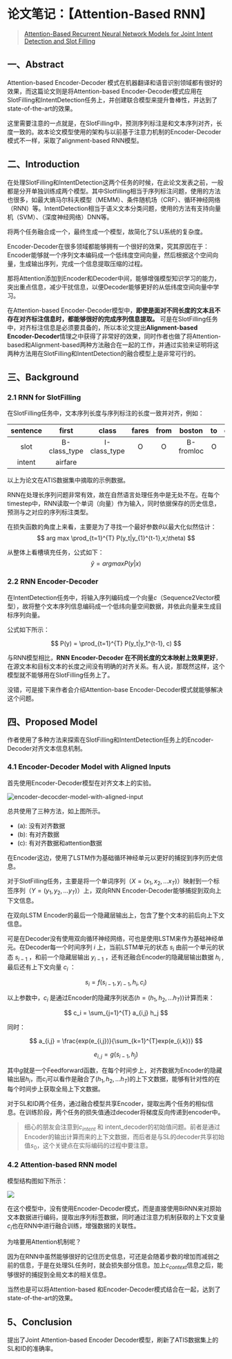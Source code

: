 # 论文笔记：【Attention-Based RNN】

> [Attention-Based Recurrent Neural Network Models for Joint Intent Detection and Slot Filling](http://arxiv.org/abs/1609.01454)

## 一、Abstract

Attention-based Encoder-Decoder 模式在机器翻译和语音识别领域都有很好的效果，而这篇论文则是将Attention-based Encoder-Decoder模式应用在SlotFilling和IntentDetection任务上，并创建联合模型来提升鲁棒性，并达到了state-of-the-art的效果。

这里需要注意的一点就是，在SlotFilling中，预测序列标注是和文本序列对齐，长度一致的。故本论文模型使用的架构与以前基于注意力机制的Encoder-Decoder模式不一样，采取了alignment-based RNN模型。

## 二、Introduction

在处理SlotFilling和IntentDetection这两个任务的时候，在此论文发表之前，一般都是分开单独训练成两个模型。其中Slotfilling相当于序列标注问题，使用的方法也很多，如最大熵马尔科夫模型（MEMM）、条件随机场（CRF）、循环神经网络（RNN）等。IntentDetection相当于语义文本分类问题，使用的方法有支持向量机（SVM）、（深度神经网络）DNN等。

将两个任务融合成一个，最终生成一个模型，故简化了SLU系统的复杂度。

Encoder-Decoder在很多领域都能够拥有一个很好的效果，究其原因在于：Encoder能够就一个序列文本编码成一个低纬度空间向量，然后根据这个空间向量，生成输出序列，完成一个信息提取压缩的过程。

那将Attention添加到Encoder和Decoder中间，能够增强模型知识学习的能力，突出重点信息，减少干扰信息，以便Decoder能够更好的从低纬度空间向量中学习。

在Attention-based Encoder-Decoder模型中，**即使是面对不同长度的文本且不存在对齐标注信息时，都能够很好的完成序列信息提取。** 可是在SlotFilling任务中，对齐标注信息是必须要具备的，所以本论文提出**Alignment-based Encoder-Decoder**情理之中获得了非常好的效果，同时作者也做了将Attention-based和Alignment-based两种方法融合在一起的工作，并通过实验来证明将这两种方法用在SlotFilling和IntentDetection的融合模型上是非常可行的。


## 三、Background

### 2.1 RNN for SlotFilling

在SlotFilling任务中，文本序列长度与序列标注的长度一致并对齐，例如：

| sentence   | first | class | fares| from| boston| to| denver|
| :-: | :-: | :-: | :-: | :-: | :-: | :-: | :-: |
| slot |B-class_type|I-class_type| O|O|B-fromloc|O|B-toloc|
|intent| airfare |

以上为论文在ATIS数据集中摘取的示例数据。

RNN在处理长序列问题非常有效，故在自然语言处理任务中是无处不在。在每个timestep中，RNN读取一个单词（向量）作为输入，同时依据保存的历史信息，预测与之对应的序列标注类型。

在损失函数的角度上来看，主要是为了寻找一个最好参数$\theta$以最大化似然估计：
$$
arg max \prod_{t=1}^{T} P(y_t|y_{1}^{t-1},x;\theta)
$$

从整体上看槽填充任务，公式如下：
$$
\hat{y} = argmax P(y|x)
$$

### 2.2 RNN Encoder-Decoder

在IntentDetection任务中，将输入序列编码成一个向量$c$（Sequence2Vector模型），故将整个文本序列信息编码成一个低纬向量空间数据，并依此向量来生成目标序列向量。

公式如下所示：

$$
P(y) = \prod_{t=1}^{T} P(y_t|y_1^{t-1}, c)
$$

与RNN模型相比，**RNN Encoder-Decoder 在不同长度的文本映射上效果更好**，在源文本和目标文本的长度之间没有明确的对齐关系。有人说，那既然这样，这个模型就不能够用在SlotFilling任务上了。

没错，可是接下来作者会介绍Attention-base Encoder-Decoder模式就能够解决这个问题。

## 四、Proposed Model

作者使用了多种方法来探索在SlotFilling和IntentDetection任务上的Encoder-Decoder对齐文本信息机制。

### 4.1 Encoder-Decoder Model with Aligned Inputs

首先使用Encoder-Decoder模型在对齐文本上的实验。

![encoder-decocder-model-with-aligned-input](./assert/encoder-decoder-aligned.png)

总共使用了三种方法，如上图所示。

- (a): 没有对齐数据
- (b): 有对齐数据
- (c): 有对齐数据和attention数据

在Encoder这边，使用了LSTM作为基础循环神经单元以更好的捕捉到序列历史信息。

对于SlotFilling任务，主要是将一个单词序列（$X=(x_1,x_2,...x_T)$）映射到一个标签序列（$Y=(y_1,y_2,...y_T)$）上，双向RNN Encoder-Decoder能够捕捉到双向上下文信息。

在双向LSTM Encoder的最后一个隐藏层输出上，包含了整个文本的前后向上下文信息。

可是在Decoder没有使用双向循环神经网络，可也是使用LSTM来作为基础神经单元。在Decoder每一个时间序列 $i$ 上，当前LSTM单元的状态 $s_i$ 由前一个单元的状态 $s_{i-1}$ ，和前一个隐藏层输出 $y_{i-1}$ ，还有还融合Encoder的隐藏层输出数据 $h_i$ ,最后还有上下文向量 $c_i$ ：

$$
s_i = f(s_{i-1}, y_{i-1}, h_i, c_i)
$$

以上参数中，$c_i$ 是通过Encoder的隐藏序列状态($h=(h_1,h_2,...h_T)$)计算而来：

$$
c_i = \sum_{j=1}^{T} a_{i,j} h_j
$$

同时：

$$
a_{i,j} = \frac{exp(e_{i,j})}{\sum_{k=1}^{T}exp(e_{i,k})}
$$

$$
e_{i,j} = g(s_{i-1}, h_j)
$$

其中$g$就是一个Feedforward函数，在每个时间步上，对齐数据为Encoder的隐藏输出层$h_i$，而$c_i$可以看作是融合了$(h_1,h_2,...h_T)$的上下文数据，能够有针对性的在每个时间步上获取全局上下文数据。

对于SL和ID两个任务，通过融合模型共享Encoder，提取出两个任务的相似信息。在训练阶段，两个任务的损失值通过decoder将梯度反向传递到encoder中。

> 细心的朋友会注意到$c_{intent}$ 和 intent_decoder的初始值问题。前者是通过Encoder的输出计算而来的上下文数据，而后者是与SL的decoder共享初始值$s_0$，这个关键点在实际编码的过程中要注意。


### 4.2 Attention-based RNN model

模型结构图如下所示：

![](./assert/attention-based.png)

在这个模型中，没有使用Encoder-Decoder模式，而是直接使用BiRNN来对原始文本数据进行编码，提取出序列标签数据，同时通过注意力机制获取的上下文变量$c_i$也在RNN中进行融合训练，增强数据的关联性。

为啥要用Attention机制呢？

因为在RNN中虽然能够很好的记住历史信息，可还是会随着步数的增加而减弱之前的信息，于是在处理SL任务时，就会损失部分信息。加上$c_{context}$信息之后，能够很好的捕捉到全局文本的相关信息。

当然也是可以将Attention-based 和Encoder-Decoder模式结合在一起，达到了state-of-the-art的效果。


## 5、Conclusion

提出了Joint Attention-based Encoder Decoder模型，刷新了ATIS数据集上的SL和ID的准确率。
